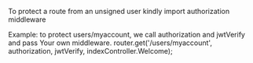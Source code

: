 To protect a route from an unsigned user kindly import authorization middleware

Example: to protect users/myaccount, we call authorization and jwtVerify and pass Your own middleware.
router.get('/users/myaccount', authorization, jwtVerify, indexController.Welcome);